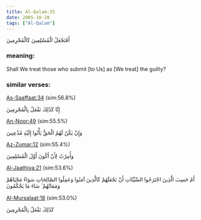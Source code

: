 ```yaml
---
title: Al-Qalam:35
date: 2005-10-20
tags: ["Al-Qalam"]
---
```

أَفَنَجْعَلُ الْمُسْلِمِينَ كَالْمُجْرِمِينَ
### meaning: 
Shall We treat those who submit [to Us] as [We treat] the guilty?
### similar verses: 

[As-Saaffaat:34](/37/34) (sim:56.8%)

إِنَّا كَذَٰلِكَ نَفْعَلُ بِالْمُجْرِمِينَ

[An-Noor:49](/24/49) (sim:55.5%)

وَإِنْ يَكُنْ لَهُمُ الْحَقُّ يَأْتُوا إِلَيْهِ مُذْعِنِينَ

[Az-Zumar:12](/39/12) (sim:55.4%)

وَأُمِرْتُ لِأَنْ أَكُونَ أَوَّلَ الْمُسْلِمِينَ

[Al-Jaathiya:21](/45/21) (sim:53.6%)

أَمْ حَسِبَ الَّذِينَ اجْتَرَحُوا السَّيِّئَاتِ أَنْ نَجْعَلَهُمْ كَالَّذِينَ آمَنُوا وَعَمِلُوا الصَّالِحَاتِ سَوَاءً مَحْيَاهُمْ وَمَمَاتُهُمْ ۚ سَاءَ مَا يَحْكُمُونَ

[Al-Mursalaat:18](/77/18) (sim:53.0%)

كَذَٰلِكَ نَفْعَلُ بِالْمُجْرِمِينَ
